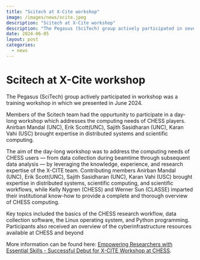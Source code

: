 ```yaml
---
title: "Scitech at X-Cite workshop"
image: /images/news/xcite.jpeg
description: "Scitech at X-Cite workshop"
description: "The Pegasus (SciTech) group actively participated in several events and presented talks in workshops, posters, and presented papers at X-Cite workshop."
date: 2024-06-05
layout: post
categories:
  - news
---
```


# Scitech at X-Cite workshop

The Pegasus (SciTech) group actively participated in workshop was a training workshop in which we presented in June 2024. 

Members of the Scitech team had the oppurtunity to participate in a day-long workshop which addresses the computing
needs of CHESS players. Anirban Mandal (UNC), Erik Scott(UNC), Sajith Sasidharan (UNC), Karan Vahi (USC) brought expertise in 
distributed systems and scientific computing. 

The aim of the day-long workshop was to address the computing needs of CHESS users — from data collection during beamtime through subsequent data analysis — by leveraging the knowledge, experience, and research expertise of the X-CITE team. Contributing members Anirban Mandal (UNC), Erik Scott(UNC), Sajith Sasidharan (UNC), Karan Vahi (USC) brought expertise in distributed systems, scientific computing, and scientific workflows, while Kelly Nygren (CHESS) and Werner Sun (CLASSE) imparted their institutional know-how to provide a complete and thorough overview of CHESS computing.

Key topics included the basics of the CHESS research workflow, data collection software, the Linux operating system, and Python programming. Participants also received an overview of the cyberinfrastructure resources available at CHESS and beyond

More information can be found here: [Empowering Researchers with Essential Skills - Successful Debut for X-CITE Workshop at CHESS]([https://duckduckgo.com](https://www.chess.cornell.edu/empowering-researchers-essential-skills-successful-debut-x-cite-workshop-chess)).
